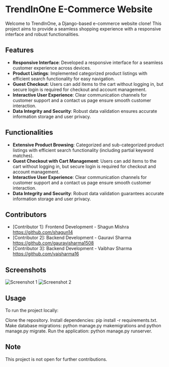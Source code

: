 # TrendInOne E-Commerce Website

Welcome to TrendInOne, a Django-based e-commerce website clone! This project aims to provide a seamless shopping experience with a responsive interface and robust functionalities.

## Features

- **Responsive Interface**: Developed a responsive interface for a seamless customer experience across devices.
- **Product Listings**: Implemented categorized product listings with efficient search functionality for easy navigation.
- **Guest Checkout**: Users can add items to the cart without logging in, but secure login is required for checkout and account management.
- **Interactive User Experience**: Clear communication channels for customer support and a contact us page ensure smooth customer interaction.
- **Data Integrity and Security**: Robust data validation ensures accurate information storage and user privacy.

## Functionalities

- **Extensive Product Browsing**: Categorized and sub-categorized product listings with efficient search functionality (including partial keyword matches).
- **Guest Checkout with Cart Management**: Users can add items to the cart without logging in, but secure login is required for checkout and account management.
- **Interactive User Experience**: Clear communication channels for customer support and a contact us page ensure smooth customer interaction.
- **Data Integrity and Security**: Robust data validation guarantees accurate information storage and user privacy.

## Contributors

- [Contributor 1]: Frontend Development - Shagun Mishra https://github.com/shagun14
- [Contributor 2]: Backend Development - Gauravi Sharma https://github.com/gauravisharma1508
- [Contributor 3]: Backend Development - Vaibhav Sharma https://github.com/vaisharma16

## Screenshots

![Screenshot 1](/path/to/screenshot1.png)
![Screenshot 2](/path/to/screenshot2.png)

## Usage

To run the project locally:

Clone the repository.
Install dependencies: pip install -r requirements.txt.
Make database migrations: python manage.py makemigrations and python manage.py migrate.
Run the application: python manage.py runserver.

## Note

This project is not open for further contributions.
